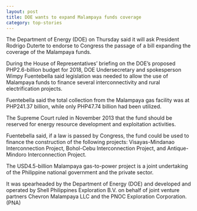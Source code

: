 ```yaml
---
layout: post
title: DOE wants to expand Malampaya funds coverage
category: top-stories
---
```


The Department of Energy (DOE) on Thursday said it will ask President Rodrigo Duterte to endorse to Congress the passage of a bill expanding the coverage of the Malampaya funds.

During the House of Representatives’ briefing on the DOE’s proposed PHP2.6-billion budget for 2018, DOE Undersecretary and spokesperson Wimpy Fuentebella said legislation was needed to allow the use of Malampaya funds to finance several interconnectivity and rural electrification projects.

Fuentebella said the total collection from the Malampaya gas facility was at PHP241.37 billion, while only PHP47.74 billion had been utilized.

The Supreme Court ruled in November 2013 that the fund should be reserved for energy resource development and exploitation activities.

Fuentebella said, if a law is passed by Congress, the fund could be used to finance the construction of the following projects: Visayas-Mindanao Interconnection Project, Bohol-Cebu Interconnection Project, and Antique-Mindoro Interconnection Project.

The USD4.5-billion Malampaya gas-to-power project is a joint undertaking of the Philippine national government and the private sector.

It was spearheaded by the Department of Energy (DOE) and developed and operated by Shell Philippines Exploration B.V. on behalf of joint venture partners Chevron Malampaya LLC and the PNOC Exploration Corporation. (PNA)